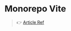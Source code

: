 # Monorepo Vite
> 👉 [Article Ref](https://dev.to/lico/react-monorepo-setup-tutorial-with-pnpm-and-vite-react-project-ui-utils-5705?signin=true)
